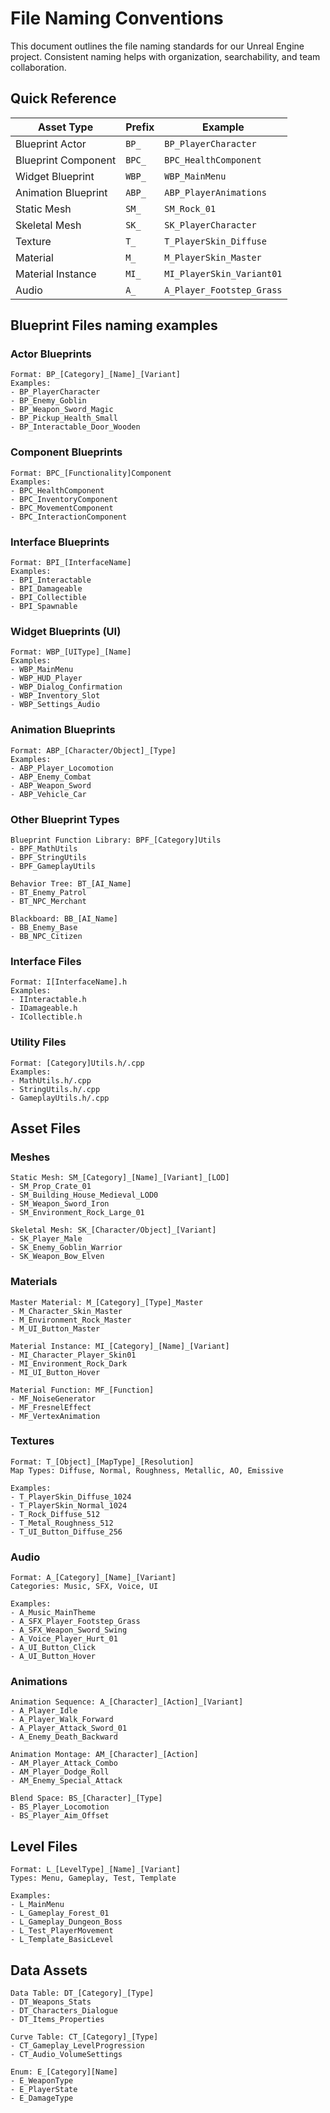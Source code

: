 # File Naming Conventions

This document outlines the file naming standards for our Unreal Engine project. Consistent naming helps with organization, searchability, and team collaboration.

## Quick Reference

| Asset Type | Prefix | Example |
|------------|--------|---------|
| Blueprint Actor | `BP_` | `BP_PlayerCharacter` |
| Blueprint Component | `BPC_` | `BPC_HealthComponent` |
| Widget Blueprint | `WBP_` | `WBP_MainMenu` |
| Animation Blueprint | `ABP_` | `ABP_PlayerAnimations` |
| Static Mesh | `SM_` | `SM_Rock_01` |
| Skeletal Mesh | `SK_` | `SK_PlayerCharacter` |
| Texture | `T_` | `T_PlayerSkin_Diffuse` |
| Material | `M_` | `M_PlayerSkin_Master` |
| Material Instance | `MI_` | `MI_PlayerSkin_Variant01` |
| Audio | `A_` | `A_Player_Footstep_Grass` |

## Blueprint Files naming examples

### Actor Blueprints
```
Format: BP_[Category]_[Name]_[Variant]
Examples:
- BP_PlayerCharacter
- BP_Enemy_Goblin
- BP_Weapon_Sword_Magic
- BP_Pickup_Health_Small
- BP_Interactable_Door_Wooden
```

### Component Blueprints
```
Format: BPC_[Functionality]Component
Examples:
- BPC_HealthComponent
- BPC_InventoryComponent
- BPC_MovementComponent
- BPC_InteractionComponent
```

### Interface Blueprints
```
Format: BPI_[InterfaceName]
Examples:
- BPI_Interactable
- BPI_Damageable
- BPI_Collectible
- BPI_Spawnable
```

### Widget Blueprints (UI)
```
Format: WBP_[UIType]_[Name]
Examples:
- WBP_MainMenu
- WBP_HUD_Player
- WBP_Dialog_Confirmation
- WBP_Inventory_Slot
- WBP_Settings_Audio
```

### Animation Blueprints
```
Format: ABP_[Character/Object]_[Type]
Examples:
- ABP_Player_Locomotion
- ABP_Enemy_Combat
- ABP_Weapon_Sword
- ABP_Vehicle_Car
```

### Other Blueprint Types
```
Blueprint Function Library: BPF_[Category]Utils
- BPF_MathUtils
- BPF_StringUtils
- BPF_GameplayUtils

Behavior Tree: BT_[AI_Name]
- BT_Enemy_Patrol
- BT_NPC_Merchant

Blackboard: BB_[AI_Name]
- BB_Enemy_Base
- BB_NPC_Citizen
```

### Interface Files
```
Format: I[InterfaceName].h
Examples:
- IInteractable.h
- IDamageable.h
- ICollectible.h
```

### Utility Files
```
Format: [Category]Utils.h/.cpp
Examples:
- MathUtils.h/.cpp
- StringUtils.h/.cpp
- GameplayUtils.h/.cpp
```

## Asset Files

### Meshes
```
Static Mesh: SM_[Category]_[Name]_[Variant]_[LOD]
- SM_Prop_Crate_01
- SM_Building_House_Medieval_LOD0
- SM_Weapon_Sword_Iron
- SM_Environment_Rock_Large_01

Skeletal Mesh: SK_[Character/Object]_[Variant]
- SK_Player_Male
- SK_Enemy_Goblin_Warrior
- SK_Weapon_Bow_Elven
```

### Materials
```
Master Material: M_[Category]_[Type]_Master
- M_Character_Skin_Master
- M_Environment_Rock_Master
- M_UI_Button_Master

Material Instance: MI_[Category]_[Name]_[Variant]
- MI_Character_Player_Skin01
- MI_Environment_Rock_Dark
- MI_UI_Button_Hover

Material Function: MF_[Function]
- MF_NoiseGenerator
- MF_FresnelEffect
- MF_VertexAnimation
```

### Textures
```
Format: T_[Object]_[MapType]_[Resolution]
Map Types: Diffuse, Normal, Roughness, Metallic, AO, Emissive

Examples:
- T_PlayerSkin_Diffuse_1024
- T_PlayerSkin_Normal_1024
- T_Rock_Diffuse_512
- T_Metal_Roughness_512
- T_UI_Button_Diffuse_256
```

### Audio
```
Format: A_[Category]_[Name]_[Variant]
Categories: Music, SFX, Voice, UI

Examples:
- A_Music_MainTheme
- A_SFX_Player_Footstep_Grass
- A_SFX_Weapon_Sword_Swing
- A_Voice_Player_Hurt_01
- A_UI_Button_Click
- A_UI_Button_Hover
```

### Animations
```
Animation Sequence: A_[Character]_[Action]_[Variant]
- A_Player_Idle
- A_Player_Walk_Forward
- A_Player_Attack_Sword_01
- A_Enemy_Death_Backward

Animation Montage: AM_[Character]_[Action]
- AM_Player_Attack_Combo
- AM_Player_Dodge_Roll
- AM_Enemy_Special_Attack

Blend Space: BS_[Character]_[Type]
- BS_Player_Locomotion
- BS_Player_Aim_Offset
```

## Level Files
```
Format: L_[LevelType]_[Name]_[Variant]
Types: Menu, Gameplay, Test, Template

Examples:
- L_MainMenu
- L_Gameplay_Forest_01
- L_Gameplay_Dungeon_Boss
- L_Test_PlayerMovement
- L_Template_BasicLevel
```

## Data Assets
```
Data Table: DT_[Category]_[Type]
- DT_Weapons_Stats
- DT_Characters_Dialogue
- DT_Items_Properties

Curve Table: CT_[Category]_[Type]
- CT_Gameplay_LevelProgression
- CT_Audio_VolumeSettings

Enum: E_[Category][Name]
- E_WeaponType
- E_PlayerState
- E_DamageType
```
